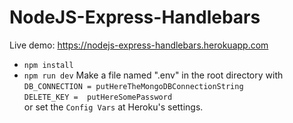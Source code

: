 # NodeJS-Express-Handlebars
Live demo: https://nodejs-express-handlebars.herokuapp.com
- `npm install`
- `npm run dev`
Make a file named ".env" in the root directory with  
`DB_CONNECTION = putHereTheMongoDBConnectionString`  
`DELETE_KEY =  putHereSomePassword`  
or set the `Config Vars` at Heroku's settings.
